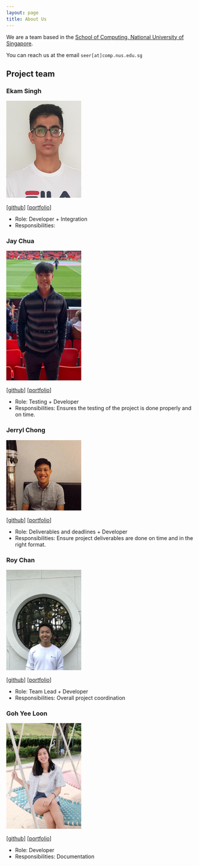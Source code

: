 ```yaml
---
layout: page
title: About Us
---
```


We are a team based in the [School of Computing, National University of Singapore](http://www.comp.nus.edu.sg).

You can reach us at the email `seer[at]comp.nus.edu.sg`

## Project team

### Ekam Singh

<img src="images/ekamsinghpandher.png" width="200px">

[[github](https://github.com/EkamSinghPandher)]
[[portfolio](team/johndoe.md)]

* Role: Developer + Integration
* Responsibilities:

### Jay Chua

<img src="images/nopenotj.png" width="200px">

[[github](http://github.com/nopenotj)]
[[portfolio](team/jaychua.md)]

* Role: Testing + Developer
* Responsibilities: Ensures the testing of the project is done properly and on time.

### Jerryl Chong

<img src="images/jerrylchong.png" width="200px">

[[github](http://github.com/jerrylchong)] [[portfolio](team/jerrylchong.md)]

* Role: Deliverables and deadlines + Developer
* Responsibilities: Ensure project deliverables are done on time and in the right format.

### Roy Chan

<img src="images/royleochan.png" width="200px">

[[github](http://github.com/royleochan)]
[[portfolio](team/royleochan.md)]

* Role: Team Lead + Developer
* Responsibilities: Overall project coordination

### Goh Yee Loon

<img src="images/gloon99.png" width="200px">

[[github](http://github.com/gloon99)]
[[portfolio](team/gloon99.md)]

* Role: Developer
* Responsibilities: Documentation
